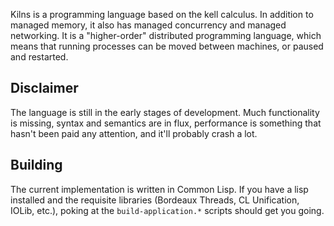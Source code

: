 Kilns is a programming language based on the kell calculus. In addition to
managed memory, it also has managed concurrency and managed networking. It is a
"higher-order" distributed programming language, which means that running
processes can be moved between machines, or paused and restarted.

## Disclaimer

The language is still in the early stages of development. Much functionality is
missing, syntax and semantics are in flux, performance is something that hasn't
been paid any attention, and it'll probably crash a lot.

## Building

The current implementation is written in Common Lisp. If you have a lisp
installed and the requisite libraries (Bordeaux Threads, CL Unification, IOLib,
etc.), poking at the `build-application.*` scripts should get you going.
